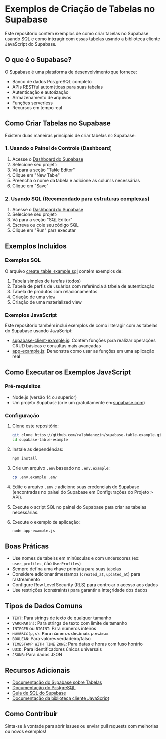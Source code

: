 # Exemplos de Criação de Tabelas no Supabase

Este repositório contém exemplos de como criar tabelas no Supabase usando SQL e como interagir com essas tabelas usando a biblioteca cliente JavaScript do Supabase.

## O que é o Supabase?

O Supabase é uma plataforma de desenvolvimento que fornece:

- Banco de dados PostgreSQL completo
- APIs RESTful automáticas para suas tabelas
- Autenticação e autorização
- Armazenamento de arquivos
- Funções serverless
- Recursos em tempo real

## Como Criar Tabelas no Supabase

Existem duas maneiras principais de criar tabelas no Supabase:

### 1. Usando o Painel de Controle (Dashboard)

1. Acesse o [Dashboard do Supabase](https://app.supabase.com)
2. Selecione seu projeto
3. Vá para a seção "Table Editor"
4. Clique em "New Table"
5. Preencha o nome da tabela e adicione as colunas necessárias
6. Clique em "Save"

### 2. Usando SQL (Recomendado para estruturas complexas)

1. Acesse o [Dashboard do Supabase](https://app.supabase.com)
2. Selecione seu projeto
3. Vá para a seção "SQL Editor"
4. Escreva ou cole seu código SQL
5. Clique em "Run" para executar

## Exemplos Incluídos

### Exemplos SQL

O arquivo [create_table_example.sql](./create_table_example.sql) contém exemplos de:

1. Tabela simples de tarefas (todos)
2. Tabela de perfis de usuários com referência à tabela de autenticação
3. Tabela de produtos com relacionamentos
4. Criação de uma view
5. Criação de uma materialized view

### Exemplos JavaScript

Este repositório também inclui exemplos de como interagir com as tabelas do Supabase usando JavaScript:

- [supabase-client-example.js](./supabase-client-example.js): Contém funções para realizar operações CRUD básicas e consultas mais avançadas
- [app-example.js](./app-example.js): Demonstra como usar as funções em uma aplicação real

## Como Executar os Exemplos JavaScript

### Pré-requisitos

- Node.js (versão 14 ou superior)
- Um projeto Supabase (crie um gratuitamente em [supabase.com](https://supabase.com))

### Configuração

1. Clone este repositório:
   ```bash
   git clone https://github.com/ralphdanezin/supabase-table-example.git
   cd supabase-table-example
   ```

2. Instale as dependências:
   ```bash
   npm install
   ```

3. Crie um arquivo `.env` baseado no `.env.example`:
   ```bash
   cp .env.example .env
   ```

4. Edite o arquivo `.env` e adicione suas credenciais do Supabase (encontradas no painel do Supabase em Configurações do Projeto > API).

5. Execute o script SQL no painel do Supabase para criar as tabelas necessárias.

6. Execute o exemplo de aplicação:
   ```bash
   node app-example.js
   ```

## Boas Práticas

- Use nomes de tabelas em minúsculas e com underscores (ex: `user_profiles`, não `UserProfiles`)
- Sempre defina uma chave primária para suas tabelas
- Considere adicionar timestamps (`created_at`, `updated_at`) para rastreamento
- Configure Row Level Security (RLS) para controlar o acesso aos dados
- Use restrições (constraints) para garantir a integridade dos dados

## Tipos de Dados Comuns

- `TEXT`: Para strings de texto de qualquer tamanho
- `VARCHAR(n)`: Para strings de texto com limite de tamanho
- `INTEGER` ou `BIGINT`: Para números inteiros
- `NUMERIC(p,s)`: Para números decimais precisos
- `BOOLEAN`: Para valores verdadeiro/falso
- `TIMESTAMP WITH TIME ZONE`: Para datas e horas com fuso horário
- `UUID`: Para identificadores únicos universais
- `JSONB`: Para dados JSON

## Recursos Adicionais

- [Documentação do Supabase sobre Tabelas](https://supabase.com/docs/guides/database/tables)
- [Documentação do PostgreSQL](https://www.postgresql.org/docs/)
- [Guia de SQL do Supabase](https://supabase.com/docs/guides/database/sql)
- [Documentação da biblioteca cliente JavaScript](https://supabase.com/docs/reference/javascript/introduction)

## Como Contribuir

Sinta-se à vontade para abrir issues ou enviar pull requests com melhorias ou novos exemplos!